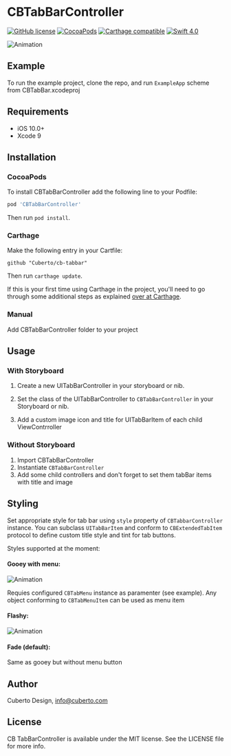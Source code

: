# CBTabBarController

[![GitHub license](https://img.shields.io/badge/license-MIT-lightgrey.svg)](https://raw.githubusercontent.com/Cuberto/cb-tabbar/master/LICENSE)
[![CocoaPods](https://img.shields.io/cocoapods/v/CBTabBarController.svg)](http://cocoapods.org/pods/CBTabBarController)
[![Carthage compatible](https://img.shields.io/badge/Carthage-compatible-4BC51D.svg?style=flat)](https://github.com/Cuberto/cb-tabbar)
[![Swift 4.0](https://img.shields.io/badge/Swift-4.2-green.svg?style=flat)](https://developer.apple.com/swift/)

![Animation](https://raw.githubusercontent.com/Cuberto/cb-tabbar/master/Screenshots/gooey.gif)

## Example

To run the example project, clone the repo, and run `ExampleApp`  scheme from CBTabBar.xcodeproj

## Requirements

- iOS 10.0+
- Xcode 9

## Installation

### CocoaPods
To install CBTabBarController add the following line to your Podfile:
```ruby
pod 'CBTabBarController'
```
Then run `pod install`.

### Carthage

Make the following entry in your Cartfile:

```
github "Cuberto/cb-tabbar"
```

Then run `carthage update`.

If this is your first time using Carthage in the project, you'll need to go through some additional steps as explained [over at Carthage](https://github.com/Carthage/Carthage#adding-frameworks-to-an-application).

### Manual

Add CBTabBarController folder to your project

## Usage

### With Storyboard

1. Create a new UITabBarController in your storyboard or nib.

2. Set the class of the UITabBarController to `CBTabBarController` in your Storyboard or nib.

3. Add a custom image icon and title for UITabBarItem of each child ViewContrroller


### Without Storyboard

1. Import CBTabBarController
2. Instantiate `CBTabBarController`
3. Add some child controllers and don't forget to set them tabBar items with title and image

## Styling

Set appropriate style for tab bar using `style` property of `CBTabbarController` instance.
You can subclass `UITabBarItem` and conform to `CBExtendedTabItem` protocol to define custom title style and tint for tab buttons. 

Styles supported at the moment:

#### Gooey with menu:

 ![Animation](https://raw.githubusercontent.com/Cuberto/cb-tabbar/master/Screenshots/gooey.gif)

 Requies configured `CBTabMenu` instance as paramenter (see example). Any object conforming to `CBTabMenuItem` can be used as menu item

#### Flashy: 

![Animation](https://raw.githubusercontent.com/Cuberto/cb-tabbar/master/Screenshots/flashy.gif)

#### Fade (default):

Same as gooey but without menu button

## Author

Cuberto Design, info@cuberto.com

## License

CB
TabBarController is available under the MIT license. See the LICENSE file for more info.
